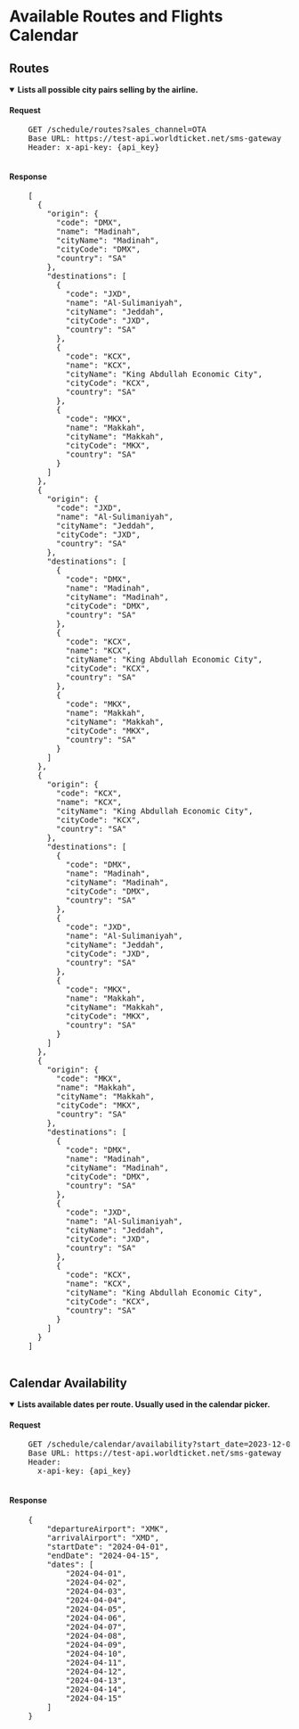 # Available Routes and Flights Calendar

## Routes

<details open>
  <summary><b>Lists all possible city pairs selling by the airline.</b></summary>

  <h4>Request</h4>
  <pre>
    GET /schedule/routes?sales_channel=OTA
    Base URL: https://test-api.worldticket.net/sms-gateway
    Header: x-api-key: {api_key}
  </pre>

  <h4>Response</h4>
  <pre>
    [
      {
        "origin": {
          "code": "DMX",
          "name": "Madinah",
          "cityName": "Madinah",
          "cityCode": "DMX",
          "country": "SA"
        },
        "destinations": [
          {
            "code": "JXD",
            "name": "Al-Sulimaniyah",
            "cityName": "Jeddah",
            "cityCode": "JXD",
            "country": "SA"
          },
          {
            "code": "KCX",
            "name": "KCX",
            "cityName": "King Abdullah Economic City",
            "cityCode": "KCX",
            "country": "SA"
          },
          {
            "code": "MKX",
            "name": "Makkah",
            "cityName": "Makkah",
            "cityCode": "MKX",
            "country": "SA"
          }
        ]
      },
      {
        "origin": {
          "code": "JXD",
          "name": "Al-Sulimaniyah",
          "cityName": "Jeddah",
          "cityCode": "JXD",
          "country": "SA"
        },
        "destinations": [
          {
            "code": "DMX",
            "name": "Madinah",
            "cityName": "Madinah",
            "cityCode": "DMX",
            "country": "SA"
          },
          {
            "code": "KCX",
            "name": "KCX",
            "cityName": "King Abdullah Economic City",
            "cityCode": "KCX",
            "country": "SA"
          },
          {
            "code": "MKX",
            "name": "Makkah",
            "cityName": "Makkah",
            "cityCode": "MKX",
            "country": "SA"
          }
        ]
      },
      {
        "origin": {
          "code": "KCX",
          "name": "KCX",
          "cityName": "King Abdullah Economic City",
          "cityCode": "KCX",
          "country": "SA"
        },
        "destinations": [
          {
            "code": "DMX",
            "name": "Madinah",
            "cityName": "Madinah",
            "cityCode": "DMX",
            "country": "SA"
          },
          {
            "code": "JXD",
            "name": "Al-Sulimaniyah",
            "cityName": "Jeddah",
            "cityCode": "JXD",
            "country": "SA"
          },
          {
            "code": "MKX",
            "name": "Makkah",
            "cityName": "Makkah",
            "cityCode": "MKX",
            "country": "SA"
          }
        ]
      },
      {
        "origin": {
          "code": "MKX",
          "name": "Makkah",
          "cityName": "Makkah",
          "cityCode": "MKX",
          "country": "SA"
        },
        "destinations": [
          {
            "code": "DMX",
            "name": "Madinah",
            "cityName": "Madinah",
            "cityCode": "DMX",
            "country": "SA"
          },
          {
            "code": "JXD",
            "name": "Al-Sulimaniyah",
            "cityName": "Jeddah",
            "cityCode": "JXD",
            "country": "SA"
          },
          {
            "code": "KCX",
            "name": "KCX",
            "cityName": "King Abdullah Economic City",
            "cityCode": "KCX",
            "country": "SA"
          }
        ]
      }
    ]
  </pre>
</details>

## Calendar Availability

<details open>
  <summary><b>Lists available dates per route. Usually used in the calendar picker.</b></summary>

  <h4>Request</h4>
  <pre>
    GET /schedule/calendar/availability?start_date=2023-12-03T00:00:00&end_date=2023-12-28T00:00:00&departure_airport=XMD&arrival_airport=JED&direct=true
    Base URL: https://test-api.worldticket.net/sms-gateway
    Header:
      x-api-key: {api_key}
  </pre>

  <h4>Response</h4>
  <pre>
    {
        "departureAirport": "XMK",
        "arrivalAirport": "XMD",
        "startDate": "2024-04-01",
        "endDate": "2024-04-15",
        "dates": [
            "2024-04-01",
            "2024-04-02",
            "2024-04-03",
            "2024-04-04",
            "2024-04-05",
            "2024-04-06",
            "2024-04-07",
            "2024-04-08",
            "2024-04-09",
            "2024-04-10",
            "2024-04-11",
            "2024-04-12",
            "2024-04-13",
            "2024-04-14",
            "2024-04-15"
        ]
    }
  </pre>
</details>
